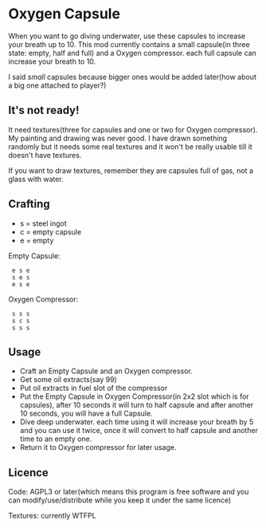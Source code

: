 Oxygen Capsule
==============
When you want to go diving underwater, use these capsules to increase your
breath up to 10.
This mod currently contains a small capsule(in three state: empty, half and
full) and a Oxygen compressor. each full capsule can increase your breath to 10.

I said *small* capsules because bigger ones would be added later(how about a big
one attached to player?)

## It's not ready!
It need textures(three for capsules and one or two for Oxygen compressor). My
painting and drawing was never good. I have drawn something randomly but it needs
some real textures and it won't be really usable till it doesn't have textures.

If you want to draw textures, remember they are capsules full of gas, not
a glass with water.

## Crafting
 - s = steel ingot
 - c = empty capsule
 - e = empty

Empty Capsule:
```
 e s e
 s e s
 e s e
```
Oxygen Compressor:
```
 s s s
 s c s
 s s s
```

## Usage
 - Craft an Empty Capsule and an Oxygen compressor.
 - Get some oil extracts(say 99)
 - Put oil extracts in fuel slot of the compressor
 - Put the Empty Capsule in Oxygen Compressor(in 2x2 slot which is for
   capsules), after 10 seconds it will turn to
   half capsule and after another 10 seconds, you will have a full Capsule.
 - Dive deep underwater. each time using it will increase your breath by
   5 and you can use it twice, once it will convert to half capsule and another
   time to an empty one.
 - Return it to Oxygen compressor for later usage.

## Licence
Code: AGPL3 or later(which means this program is free software and you can
modify/use/distribute while you keep it under the same licence)

Textures: currently WTFPL
